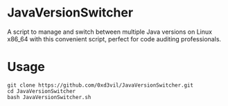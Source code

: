 # JavaVersionSwitcher
A script to manage and switch between multiple Java versions on Linux x86_64 with this convenient script, perfect for code auditing professionals.

# Usage
```shell
git clone https://github.com/0xd3vil/JavaVersionSwitcher.git
cd JavaVersionSwitcher
bash JavaVersionSwitcher.sh
```
